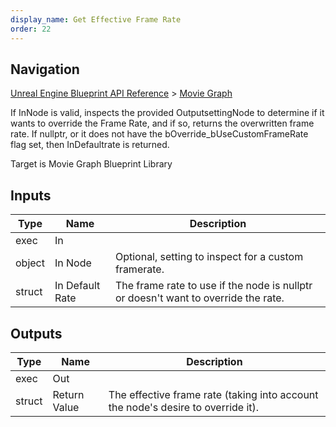 ```yaml
---
display_name: Get Effective Frame Rate
order: 22
---
```

## Navigation

[Unreal Engine Blueprint API Reference](https://dev.epicgames.com/documentation/en-us/unreal-engine/BlueprintAPI) > [Movie Graph](https://dev.epicgames.com/documentation/en-us/unreal-engine/BlueprintAPI/MovieGraph)

If InNode is valid, inspects the provided OutputsettingNode to determine if it wants to override the
Frame Rate, and if so, returns the overwritten frame rate. If nullptr, or it does not have the
bOverride_bUseCustomFrameRate flag set, then InDefaultrate is returned.

Target is Movie Graph Blueprint Library

## Inputs

| Type | Name | Description |
| --- | --- | --- |
| exec | In |  |
| object | In Node | Optional, setting to inspect for a custom framerate. |
| struct | In Default Rate | The frame rate to use if the node is nullptr or doesn't want to override the rate. |

## Outputs

| Type | Name | Description |
| --- | --- | --- |
| exec | Out |  |
| struct | Return Value | The effective frame rate (taking into account the node's desire to override it). |
